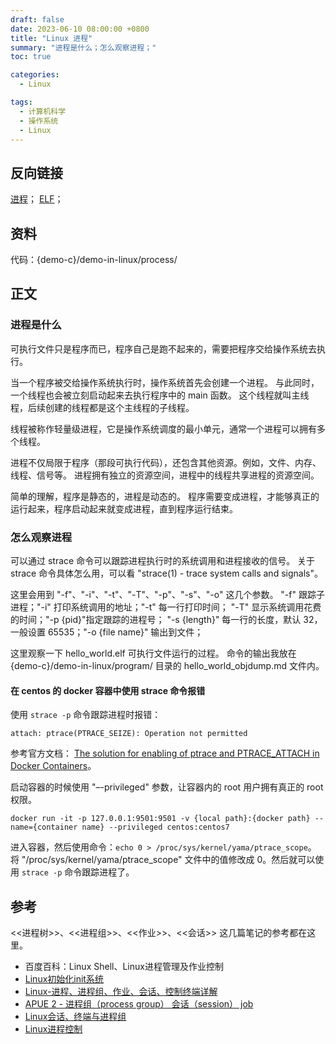 ```yaml
---
draft: false
date: 2023-06-10 08:00:00 +0800
title: "Linux 进程"
summary: "进程是什么；怎么观察进程；"
toc: true

categories:
  - Linux

tags:
  - 计算机科学
  - 操作系统
  - Linux
---
```


## 反向链接

[进程](/post/computer-science/operating-system/进程)；
[ELF](/post/computer-science/operating-system/linux/ELF)；

## 资料

代码：{demo-c}/demo-in-linux/process/

## 正文

### 进程是什么

可执行文件只是程序而已，程序自己是跑不起来的，需要把程序交给操作系统去执行。

当一个程序被交给操作系统执行时，操作系统首先会创建一个进程。
与此同时，一个线程也会被立刻启动起来去执行程序中的 main 函数。
这个线程就叫主线程，后续创建的线程都是这个主线程的子线程。

线程被称作轻量级进程，它是操作系统调度的最小单元，通常一个进程可以拥有多个线程。

进程不仅局限于程序（那段可执行代码），还包含其他资源。例如，文件、内存、线程、信号等。
进程拥有独立的资源空间，进程中的线程共享进程的资源空间。

简单的理解，程序是静态的，进程是动态的。
程序需要变成进程，才能够真正的运行起来，程序启动起来就变成进程，直到程序运行结束。

### 怎么观察进程

可以通过 strace 命令可以跟踪进程执行时的系统调用和进程接收的信号。
关于 strace 命令具体怎么用，可以看 "strace(1) - trace system calls and signals"。

这里会用到 "-f"、"-i"、"-t"、"-T"、"-p"、"-s"、"-o" 这几个参数。
"-f" 跟踪子进程；"-i" 打印系统调用的地址；"-t" 每一行打印时间；
"-T" 显示系统调用花费的时间；"-p {pid}"指定跟踪的进程号；
"-s {length}" 每一行的长度，默认 32，一般设置 65535；"-o {file name}" 输出到文件；

这里观察一下 hello_world.elf 可执行文件运行的过程。
命令的输出我放在 {demo-c}/demo-in-linux/program/ 目录的 hello_world_objdump.md 文件内。

#### 在 centos 的 docker 容器中使用 strace 命令报错

使用 `strace -p` 命令跟踪进程时报错：

```text
attach: ptrace(PTRACE_SEIZE): Operation not permitted
```

参考官方文档：
[The solution for enabling of ptrace and PTRACE_ATTACH in Docker Containers](https://bitworks.software/en/2017-07-24-docker-ptrace-attach.html)。

启动容器的时候使用 "–-privileged" 参数，让容器内的 root 用户拥有真正的 root 权限。

```shell
docker run -it -p 127.0.0.1:9501:9501 -v {local path}:{docker path} --name={container name} --privileged centos:centos7
```

进入容器，然后使用命令：`echo 0 > /proc/sys/kernel/yama/ptrace_scope`。
将 "/proc/sys/kernel/yama/ptrace_scope" 文件中的值修改成 0。然后就可以使用 `strace -p` 命令跟踪进程了。

## 参考

<<进程树>>、<<进程组>>、<<作业>>、<<会话>> 这几篇笔记的参考都在这里。

- 百度百科：Linux Shell、Linux进程管理及作业控制
- [Linux初始化init系统](https://zhuanlan.zhihu.com/p/573503461)
- [Linux-进程、进程组、作业、会话、控制终端详解](https://www.cnblogs.com/JohnABC/p/4079669.html)
- [APUE 2 - 进程组（process group） 会话（session） job](https://www.cnblogs.com/Sven7/p/7442791.html)
- [Linux会话、终端与进程组](https://zhuanlan.zhihu.com/p/563471531)
- [Linux进程控制](https://www.cnblogs.com/cpsmile/p/4382106.html)
